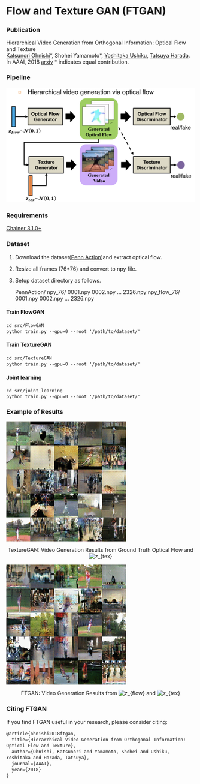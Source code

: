 # Flow and Texture GAN (FTGAN)
### Publication
Hierarchical Video Generation from Orthogonal Information: Optical Flow and Texture  
[Katsunori Ohnishi](http://katsunoriohnishi.github.io/)\*, Shohei Yamamoto\*, [Yoshitaka Ushiku](http://www.mi.t.u-tokyo.ac.jp/ushiku/), [Tatsuya Harada](http://www.mi.t.u-tokyo.ac.jp/harada/).  
In AAAI, 2018 [arxiv](https://arxiv.org/pdf/1711.09618.pdf)
\* indicates equal contribution.  

### Pipeline
<div style="text-align: center;">
<img src="data/demo/pipeline.png">
</div>

### Requirements
[Chainer 3.1.0+](https://github.com/chainer/chainer)

### Dataset

1. Download the dataset([Penn Action](http://dreamdragon.github.io/PennAction/))and extract optical flow.

2. Resize all frames (76*76) and convert to npy file.

3. Setup dataset directory as follows.


    PennAction/
        npy_76/
            0001.npy
            0002.npy
            ...
            2326.npy
        npy_flow_76/
            0001.npy
            0002.npy
            ...
            2326.npy



#### Train FlowGAN
```
cd src/FlowGAN
python train.py --gpu=0 --root '/path/to/dataset/'
```
#### Train TextureGAN
```
cd src/TextureGAN
python train.py --gpu=0 --root '/path/to/dataset/'
```
#### Joint learning
```
cd src/joint_learning
python train.py --gpu=0 --root '/path/to/dataset/'
```

### Example of Results
<img src="data/demo/penn_texgan.gif" align="center"><p>

<div style="text-align: center;">
TextureGAN: Video Generation Results from Ground Truth Optical Flow and <img src="https://latex.codecogs.com/gif.latex?z_{tex}" title="z_{tex}" />
</div>

<img src="data/demo/penn_ftgan.gif" align="center"><p>
<div style="text-align: center;">
FTGAN: Video Generation Results from <img src="https://latex.codecogs.com/gif.latex?z_{flow}" title="z_{flow}" /> and <img src="https://latex.codecogs.com/gif.latex?z_{tex}" title="z_{tex}" />

</div>

### Citing FTGAN
If you find FTGAN useful in your research, please consider citing:

```
@article{ohnishi2018ftgan,
  title={Hierarchical Video Generation from Orthogonal Information: Optical Flow and Texture},
  author={Ohnishi, Katsunori and Yamamoto, Shohei and Ushiku, Yoshitaka and Harada, Tatsuya},
  journal={AAAI},
  year={2018}
}
```

